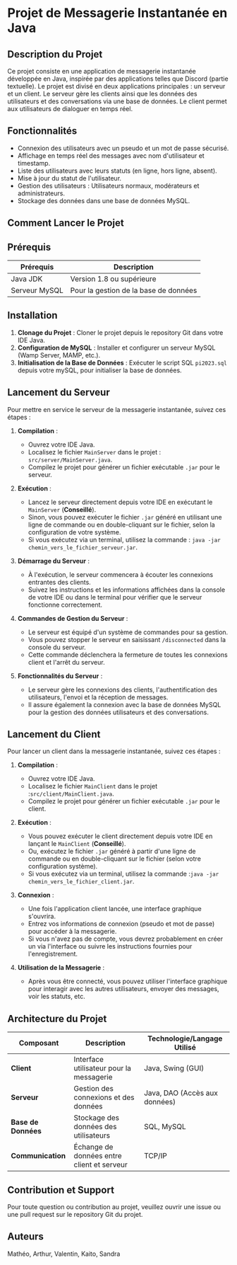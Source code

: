 

# Projet de Messagerie Instantanée en Java

## Description du Projet

Ce projet consiste en une application de messagerie instantanée développée en Java, inspirée par des applications telles que Discord (partie textuelle). Le projet est divisé en deux applications principales : un serveur et un client. Le serveur gère les clients ainsi que les données des utilisateurs et des conversations via une base de données. Le client permet aux utilisateurs de dialoguer en temps réel.

## Fonctionnalités

- Connexion des utilisateurs avec un pseudo et un mot de passe sécurisé.
- Affichage en temps réel des messages avec nom d'utilisateur et timestamp.
- Liste des utilisateurs avec leurs statuts (en ligne, hors ligne, absent).
- Mise à jour du statut de l'utilisateur.
- Gestion des utilisateurs : Utilisateurs normaux, modérateurs et administrateurs.
- Stockage des données dans une base de données MySQL.

## Comment Lancer le Projet


## Prérequis

| Prérequis         | Description                             |
|-------------------|-----------------------------------------|
| Java JDK          | Version 1.8 ou supérieure               |
| Serveur MySQL     | Pour la gestion de la base de données   |

## Installation

1. **Clonage du Projet** : Cloner le projet depuis le repository Git dans votre IDE Java.
2. **Configuration de MySQL** : Installer et configurer un serveur MySQL (Wamp Server, MAMP, etc.).
3. **Initialisation de la Base de Données** : Exécuter le script SQL `pi2023.sql` depuis votre mySQL, pour initialiser la base de données.

## Lancement du Serveur

Pour mettre en service le serveur de la messagerie instantanée, suivez ces étapes :

1. **Compilation** :
    - Ouvrez votre IDE Java.
    - Localisez le fichier `MainServer` dans le projet : `src/server/MainServer.java`.
    - Compilez le projet pour générer un fichier exécutable `.jar` pour le serveur.

2. **Exécution** :
    - Lancez le serveur directement depuis votre IDE en exécutant le `MainServer` (**Conseillé**).
    - Sinon, vous pouvez exécuter le fichier `.jar` généré en utilisant une ligne de commande ou en double-cliquant sur le fichier, selon la configuration de votre système.
    - Si vous exécutez via un terminal, utilisez la commande : `java -jar chemin_vers_le_fichier_serveur.jar`.

3. **Démarrage du Serveur** :
    - À l'exécution, le serveur commencera à écouter les connexions entrantes des clients.
    - Suivez les instructions et les informations affichées dans la console de votre IDE ou dans le terminal pour vérifier que le serveur fonctionne correctement.

4. **Commandes de Gestion du Serveur** :
    - Le serveur est équipé d'un système de commandes pour sa gestion.
    - Vous pouvez stopper le serveur en saisissant `/disconnected` dans la console du serveur.
    - Cette commande déclenchera la fermeture de toutes les connexions client et l'arrêt du serveur.

5. **Fonctionnalités du Serveur** :
    - Le serveur gère les connexions des clients, l'authentification des utilisateurs, l'envoi et la réception de messages.
    - Il assure également la connexion avec la base de données MySQL pour la gestion des données utilisateurs et des conversations.


## Lancement du Client

Pour lancer un client dans la messagerie instantanée, suivez ces étapes :

1. **Compilation** :
    - Ouvrez votre IDE Java.
    - Localisez le fichier `MainClient` dans le projet :`src/client/MainClient.java`.
    - Compilez le projet pour générer un fichier exécutable `.jar` pour le client.

2. **Exécution** :
    - Vous pouvez exécuter le client directement depuis votre IDE en lançant le `MainClient` (**Conseillé**).
    - Ou, exécutez le fichier `.jar` généré à partir d'une ligne de commande ou en double-cliquant sur le fichier (selon votre configuration système).
    - Si vous exécutez via un terminal, utilisez la commande :`java -jar chemin_vers_le_fichier_client.jar`.

3. **Connexion** :
    - Une fois l'application client lancée, une interface graphique s'ouvrira.
    - Entrez vos informations de connexion (pseudo et mot de passe) pour accéder à la messagerie.
    - Si vous n'avez pas de compte, vous devrez probablement en créer un via l'interface ou suivre les instructions fournies pour l'enregistrement.

4. **Utilisation de la Messagerie** :
    - Après vous être connecté, vous pouvez utiliser l'interface graphique pour interagir avec les autres utilisateurs, envoyer des messages, voir les statuts, etc.




## Architecture du Projet

| Composant          | Description                              | Technologie/Langage Utilisé |
|--------------------|------------------------------------------|-----------------------------|
| **Client**         | Interface utilisateur pour la messagerie | Java, Swing (GUI)           |
| **Serveur**        | Gestion des connexions et des données    | Java, DAO (Accès aux données) |
| **Base de Données**| Stockage des données des utilisateurs    | SQL, MySQL                  |
| **Communication**  | Échange de données entre client et serveur | TCP/IP                     |


## Contribution et Support

Pour toute question ou contribution au projet, veuillez ouvrir une issue ou une pull request sur le repository Git du projet.

## Auteurs
Mathéo, Arthur, Valentin, Kaito, Sandra